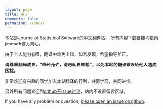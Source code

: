```yaml
---
layout: page
title: 关于
comments: false
permalink: /about/
---
```


本站是Journal of Statistical Software的中文翻译站， 所有内容下载链接均指向jstatsoft官方网站。

由于个人能力有限，翻译中难免出错，如若发现，希望指导斧正。

**请尊重翻译成果，<q>未经允许，请勿私自转载</q>，以免本站的翻译错误给他人造成困扰。**

非常欢迎有兴趣的同学加入本站翻译的行列，共同学习，共同进步。

另外所有问题欢迎到[github开issue讨论](https://github.com/yulijia/jstatsoft/issues "issues")，站内不设置留言区域。

If you have any problem or question, [please open an issue on github](https://github.com/yulijia/jstatsoft/issues "issues").


